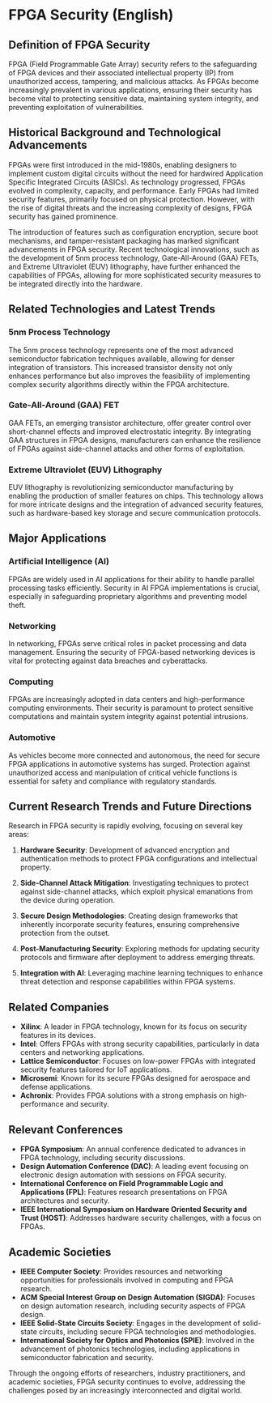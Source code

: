 # FPGA Security (English)

## Definition of FPGA Security
FPGA (Field Programmable Gate Array) security refers to the safeguarding of FPGA devices and their associated intellectual property (IP) from unauthorized access, tampering, and malicious attacks. As FPGAs become increasingly prevalent in various applications, ensuring their security has become vital to protecting sensitive data, maintaining system integrity, and preventing exploitation of vulnerabilities.

## Historical Background and Technological Advancements
FPGAs were first introduced in the mid-1980s, enabling designers to implement custom digital circuits without the need for hardwired Application Specific Integrated Circuits (ASICs). As technology progressed, FPGAs evolved in complexity, capacity, and performance. Early FPGAs had limited security features, primarily focused on physical protection. However, with the rise of digital threats and the increasing complexity of designs, FPGA security has gained prominence.

The introduction of features such as configuration encryption, secure boot mechanisms, and tamper-resistant packaging has marked significant advancements in FPGA security. Recent technological innovations, such as the development of 5nm process technology, Gate-All-Around (GAA) FETs, and Extreme Ultraviolet (EUV) lithography, have further enhanced the capabilities of FPGAs, allowing for more sophisticated security measures to be integrated directly into the hardware.

## Related Technologies and Latest Trends

### 5nm Process Technology
The 5nm process technology represents one of the most advanced semiconductor fabrication techniques available, allowing for denser integration of transistors. This increased transistor density not only enhances performance but also improves the feasibility of implementing complex security algorithms directly within the FPGA architecture.

### Gate-All-Around (GAA) FET
GAA FETs, an emerging transistor architecture, offer greater control over short-channel effects and improved electrostatic integrity. By integrating GAA structures in FPGA designs, manufacturers can enhance the resilience of FPGAs against side-channel attacks and other forms of exploitation.

### Extreme Ultraviolet (EUV) Lithography
EUV lithography is revolutionizing semiconductor manufacturing by enabling the production of smaller features on chips. This technology allows for more intricate designs and the integration of advanced security features, such as hardware-based key storage and secure communication protocols.

## Major Applications

### Artificial Intelligence (AI)
FPGAs are widely used in AI applications for their ability to handle parallel processing tasks efficiently. Security in AI FPGA implementations is crucial, especially in safeguarding proprietary algorithms and preventing model theft.

### Networking
In networking, FPGAs serve critical roles in packet processing and data management. Ensuring the security of FPGA-based networking devices is vital for protecting against data breaches and cyberattacks.

### Computing
FPGAs are increasingly adopted in data centers and high-performance computing environments. Their security is paramount to protect sensitive computations and maintain system integrity against potential intrusions.

### Automotive
As vehicles become more connected and autonomous, the need for secure FPGA applications in automotive systems has surged. Protection against unauthorized access and manipulation of critical vehicle functions is essential for safety and compliance with regulatory standards.

## Current Research Trends and Future Directions
Research in FPGA security is rapidly evolving, focusing on several key areas:

1. **Hardware Security**: Development of advanced encryption and authentication methods to protect FPGA configurations and intellectual property.

2. **Side-Channel Attack Mitigation**: Investigating techniques to protect against side-channel attacks, which exploit physical emanations from the device during operation.

3. **Secure Design Methodologies**: Creating design frameworks that inherently incorporate security features, ensuring comprehensive protection from the outset.

4. **Post-Manufacturing Security**: Exploring methods for updating security protocols and firmware after deployment to address emerging threats.

5. **Integration with AI**: Leveraging machine learning techniques to enhance threat detection and response capabilities within FPGA systems.

## Related Companies
- **Xilinx**: A leader in FPGA technology, known for its focus on security features in its devices.
- **Intel**: Offers FPGAs with strong security capabilities, particularly in data centers and networking applications.
- **Lattice Semiconductor**: Focuses on low-power FPGAs with integrated security features tailored for IoT applications.
- **Microsemi**: Known for its secure FPGAs designed for aerospace and defense applications.
- **Achronix**: Provides FPGA solutions with a strong emphasis on high-performance and security.

## Relevant Conferences
- **FPGA Symposium**: An annual conference dedicated to advances in FPGA technology, including security discussions.
- **Design Automation Conference (DAC)**: A leading event focusing on electronic design automation with sessions on FPGA security.
- **International Conference on Field Programmable Logic and Applications (FPL)**: Features research presentations on FPGA architectures and security.
- **IEEE International Symposium on Hardware Oriented Security and Trust (HOST)**: Addresses hardware security challenges, with a focus on FPGAs.

## Academic Societies
- **IEEE Computer Society**: Provides resources and networking opportunities for professionals involved in computing and FPGA research.
- **ACM Special Interest Group on Design Automation (SIGDA)**: Focuses on design automation research, including security aspects of FPGA design.
- **IEEE Solid-State Circuits Society**: Engages in the development of solid-state circuits, including secure FPGA technologies and methodologies.
- **International Society for Optics and Photonics (SPIE)**: Involved in the advancement of photonics technologies, including applications in semiconductor fabrication and security.

Through the ongoing efforts of researchers, industry practitioners, and academic societies, FPGA security continues to evolve, addressing the challenges posed by an increasingly interconnected and digital world.